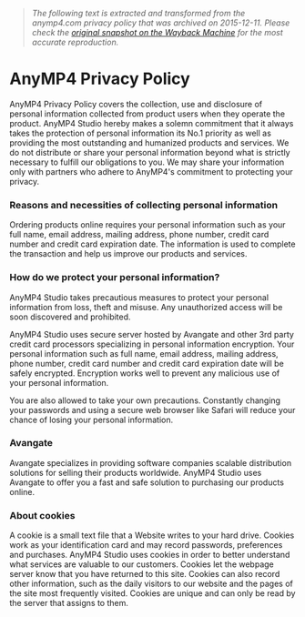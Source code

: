 > *The following text is extracted and transformed from the anymp4.com privacy policy that was archived on 2015-12-11. Please check the [original snapshot on the Wayback Machine](https://web.archive.org/web/20151211014020id_/http%3A//www.anymp4.com/privacy-policy.html) for the most accurate reproduction.*

# AnyMP4 Privacy Policy

AnyMP4 Privacy Policy covers the collection, use and disclosure of personal information collected from product users when they operate the product. AnyMP4 Studio hereby makes a solemn commitment that it always takes the protection of personal information its No.1 priority as well as providing the most outstanding and humanized products and services. We do not distribute or share your personal information beyond what is strictly necessary to fulfill our obligations to you. We may share your information only with partners who adhere to AnyMP4's commitment to protecting your privacy.

### Reasons and necessities of collecting personal information

Ordering products online requires your personal information such as your full name, email address, mailing address, phone number, credit card number and credit card expiration date. The information is used to complete the transaction and help us improve our products and services.

### How do we protect your personal information?

AnyMP4 Studio takes precautious measures to protect your personal information from loss, theft and misuse. Any unauthorized access will be soon discovered and prohibited.

AnyMP4 Studio uses secure server hosted by Avangate and other 3rd party credit card processors specializing in personal information encryption. Your personal information such as full name, email address, mailing address, phone number, credit card number and credit card expiration date will be safely encrypted. Encryption works well to prevent any malicious use of your personal information.

You are also allowed to take your own precautions. Constantly changing your passwords and using a secure web browser like Safari will reduce your chance of losing your personal information.

### Avangate

Avangate specializes in providing software companies scalable distribution solutions for selling their products worldwide. AnyMP4 Studio uses Avangate to offer you a fast and safe solution to purchasing our products online.

### About cookies

A cookie is a small text file that a Website writes to your hard drive. Cookies work as your identification card and may record passwords, preferences and purchases. AnyMP4 Studio uses cookies in order to better understand what services are valuable to our customers. Cookies let the webpage server know that you have returned to this site. Cookies can also record other information, such as the daily visitors to our website and the pages of the site most frequently visited. Cookies are unique and can only be read by the server that assigns to them.
